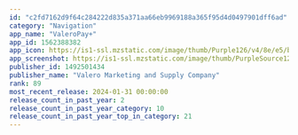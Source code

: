 ```yaml
---
id: "c2fd7162d9f64c284222d835a371aa66eb9969188a365f95d4d0497901dff6ad"
category: "Navigation"
app_name: "ValeroPay+"
app_id: 1562388382
app_icon: https://is1-ssl.mzstatic.com/image/thumb/Purple126/v4/8e/e5/bc/8ee5bc7e-9d6d-36f2-bb9d-1da501f2663c/AppIcon-0-1x_U007emarketing-0-0-0-7-0-0-sRGB-85-220.png/1024x1024bb.png
app_screenshot: https://is1-ssl.mzstatic.com/image/thumb/PurpleSource126/v4/66/d8/bc/66d8bca4-68be-2824-94c3-8e2dea7d8263/8755c5a3-175b-4faf-842f-2caa428e9ff5_App_Store__U2013_Apple__1242_x_2688_01.jpg/1242x2688bb.png
publisher_id: 1492501434
publisher_name: "Valero Marketing and Supply Company"
rank: 89
most_recent_release: 2024-01-31 00:00:00
release_count_in_past_year: 2
release_count_in_past_year_category: 10
release_count_in_past_year_top_in_category: 21
---
```

